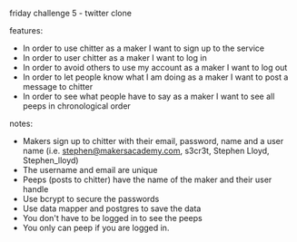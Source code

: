 friday challenge 5 - twitter clone

features:

- In order to use chitter as a maker I want to sign up to the service
- In order to user chitter as a maker I want to log in
- In order to avoid others to use my account as a maker I want to log out
- In order to let people know what I am doing as a maker I want to post a message to chitter
- In order to see what people have to say as a maker I want to see all peeps in chronological order

notes:

- Makers sign up to chitter with their email, password, name and a user name (i.e. stephen@makersacademy.com, s3cr3t, Stephen Lloyd, Stephen_lloyd)
- The username and email are unique
- Peeps (posts to chitter) have the name of the maker and their user handle
- Use bcrypt to secure the passwords
- Use data mapper and postgres to save the data
- You don't have to be logged in to see the peeps
- You only can peep if you are logged in.